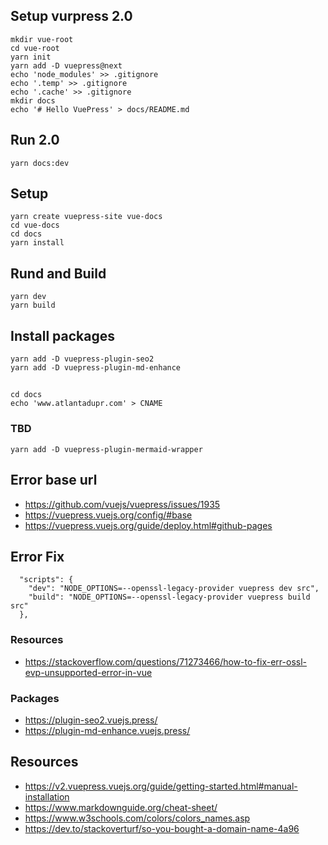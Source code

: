 
## Setup vurpress 2.0

```
mkdir vue-root
cd vue-root
yarn init
yarn add -D vuepress@next
echo 'node_modules' >> .gitignore
echo '.temp' >> .gitignore
echo '.cache' >> .gitignore
mkdir docs
echo '# Hello VuePress' > docs/README.md
```

## Run 2.0
```
yarn docs:dev
```

## Setup
```
yarn create vuepress-site vue-docs
cd vue-docs
cd docs
yarn install
```

## Rund and Build
```
yarn dev
yarn build

```

## Install packages
```
yarn add -D vuepress-plugin-seo2
yarn add -D vuepress-plugin-md-enhance
```

##
```
cd docs
echo 'www.atlantadupr.com' > CNAME
```

### TBD
```
yarn add -D vuepress-plugin-mermaid-wrapper
```


## Error base url

- https://github.com/vuejs/vuepress/issues/1935
- https://vuepress.vuejs.org/config/#base
- https://vuepress.vuejs.org/guide/deploy.html#github-pages


## Error Fix
```
  "scripts": {
    "dev": "NODE_OPTIONS=--openssl-legacy-provider vuepress dev src",
    "build": "NODE_OPTIONS=--openssl-legacy-provider vuepress build src"
  },
```
### Resources
- https://stackoverflow.com/questions/71273466/how-to-fix-err-ossl-evp-unsupported-error-in-vue

### Packages
- https://plugin-seo2.vuejs.press/
- https://plugin-md-enhance.vuejs.press/


## Resources
- https://v2.vuepress.vuejs.org/guide/getting-started.html#manual-installation
- https://www.markdownguide.org/cheat-sheet/
- https://www.w3schools.com/colors/colors_names.asp
- https://dev.to/stackoverturf/so-you-bought-a-domain-name-4a96